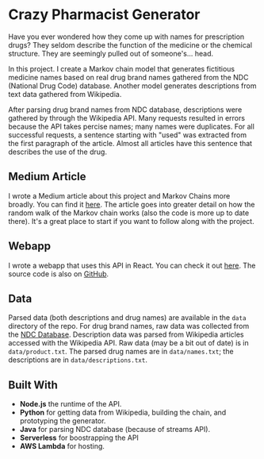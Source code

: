 # Crazy Pharmacist Generator

Have you ever wondered how they come up with names for prescription drugs? 
They seldom describe the function of the medicine or the chemical structure.
They are seemingly pulled out of someone's... head.
    
In this project. I create a Markov chain model that generates fictitious 
medicine names based on real drug brand names gathered from the NDC
(National Drug Code) database. Another model generates descriptions from
text data gathered from Wikipedia.

After parsing drug brand names from NDC database, descriptions were gathered
by through the Wikipedia API. Many requests resulted in errors because the
API takes percise names; many names were duplicates. For all successful
requests, a sentence starting with "used" was extracted from the first
paragraph of the article. Almost all articles have this sentence that
describes the use of the drug.


## Medium Article

I wrote a Medium article about this project and Markov Chains more broadly. You can find it [here](https://towardsdatascience.com/generating-drug-names-with-a-markov-chain-49704dad8740). The article goes into greater detail on how the random walk of the Markov chain works (also the code is more up to date there). It's a great place to start if you want to follow along with the project.

## Webapp

I wrote a webapp that uses this API in React. You can check it out [here](https://alexkalinins.github.io/crazy-pharmacist/). The source code is also on [GitHub](https://github.com/alexkalinins/crazy-pharmacist).

## Data

Parsed data (both descriptions and drug names) are available in the `data` directory of the repo. For drug brand names, raw data was collected from the [NDC Database](https://www.fda.gov/drugs/drug-approvals-and-databases/national-drug-code-directory). Description data was parsed from Wikipedia articles accessed with the Wikipedia API. Raw data (may be a bit out of date) is in `data/product.txt`. The parsed drug names are in `data/names.txt`; the descriptions are in `data/descriptions.txt`.


## Built With

- **Node.js** the runtime of the API.
- **Python** for getting data from Wikipedia, building the chain, and prototyping the generator.
- **Java** for parsing NDC database (because of streams API).
- **Serverless** for boostrapping the API
- **AWS Lambda** for hosting.
